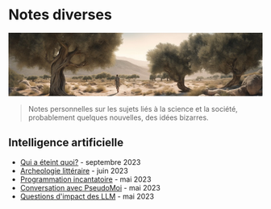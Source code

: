 # Notes diverses

![banner](banner.jpg)


> Notes personnelles sur les sujets liés à la science et la société, probablement quelques nouvelles, des idées bizarres.

## Intelligence artificielle

* [Qui a éteint quoi?](?p=qaeq) - septembre 2023
* [Archeologie littéraire](?p=civhack) - juin 2023
* [Programmation incantatoire](?p=incant) - mai 2023
* [Conversation avec PseudoMoi](?p=pseudome) - mai 2023
* [Questions d'impact des LLM](?p=impact) - mai 2023





